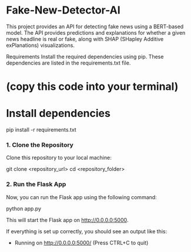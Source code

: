 # Fake-New-Detector-AI
This project provides an API for detecting fake news using a BERT-based model. The API provides predictions and explanations for whether a given news headline is real or fake, along with SHAP (SHapley Additive exPlanations) visualizations.

Requirements
Install the required dependencies using pip. These dependencies are listed in the requirements.txt file.

# (copy this code into your terminal)

# Install dependencies
pip install -r requirements.txt  

### 1. Clone the Repository

Clone this repository to your local machine:

git clone <repository_url>
cd <repository_folder>

### 2. Run the Flask App
Now, you can run the Flask app using the following command:

python app.py

This will start the Flask app on http://0.0.0.0:5000.

If everything is set up correctly, you should see an output like this:

 * Running on http://0.0.0.0:5000/ (Press CTRL+C to quit)


